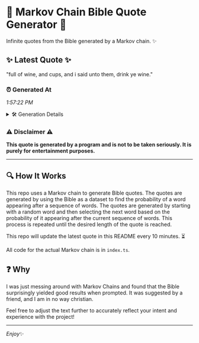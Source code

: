 # 📖 Markov Chain Bible Quote Generator 📖

Infinite quotes from the Bible generated by a Markov chain. ✨

## ✨ Latest Quote ✨
"full of wine, and cups, and i said unto them, drink ye wine."

### ⏰ Generated At
*1:57:22 PM*

<details>
    <summary>🛠️ Generation Details</summary>
    <p>
        <strong>🌱 Seed:</strong> full<br>
        <strong>🔄 Iterations:</strong> 12<br>
        <strong>📜 Context History:</strong><br>[ full ]: of<br>[ full, of ]: wine,<br>[ full, of, wine, ]: and<br>[ full, of, wine,, and ]: cups,<br>[ full, of, wine,, and, cups, ]: and<br>[ full, of, wine,, and, cups,, and ]: i<br>[ of, wine,, and, cups,, and, i ]: said<br>[ wine,, and, cups,, and, i, said ]: unto<br>[ and, cups,, and, i, said, unto ]: them,<br>[ cups,, and, i, said, unto, them, ]: drink<br>[ and, i, said, unto, them,, drink ]: ye<br>[ i, said, unto, them,, drink, ye ]: wine.<br>
    </p>
</details>

### ⚠️ Disclaimer ⚠️
**This quote is generated by a program and is not to be taken seriously. It is purely for entertainment purposes.**

---

## 🔍 How It Works

This repo uses a Markov chain to generate Bible quotes. The quotes are generated by using the Bible as a dataset to find the probability of a word appearing after a sequence of words. The quotes are generated by starting with a random word and then selecting the next word based on the probability of it appearing after the current sequence of words. This process is repeated until the desired length of the quote is reached.

This repo will update the latest quote in this README every 10 minutes. ⏳

All code for the actual Markov chain is in `index.ts`.

## ❓ Why

I was just messing around with Markov Chains and found that the Bible surprisingly yielded good results when prompted. 
It was suggested by a friend, and I am in no way christian.

Feel free to adjust the text further to accurately reflect your intent and experience with the project!

---

*Enjoy*✨
